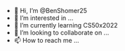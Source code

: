 - 👋 Hi, I’m @BenShomer25
- 👀 I’m interested in ...
- 🌱 I’m currently learning CS50x2022
- 💞️ I’m looking to collaborate on ...
- 📫 How to reach me ...

<!---
BenShomer25/BenShomer25 is a ✨ special ✨ repository because its `README.md` (this file) appears on your GitHub profile.
You can click the Preview link to take a look at your changes.
--->
